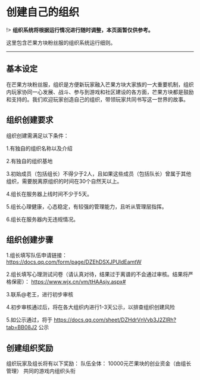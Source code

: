 # 创建自己的组织

!> **组织系统将根据运行情况进行随时调整，本页面暂仅供参考。**

这里包含芒果方块粉丝服的组织系统运行细则。

------

## 基本设定

在芒果方块粉丝服，组织是方便新玩家融入芒果方块大家族的一大重要机制，组织内玩家协同一心发展、战斗、参与到游戏和社区建设的各方面，芒果方块都是鼓励和支持的。我们欢迎玩家创造自己的组织，带领玩家共同书写这一世界的故事。

## 组织创建要求
组织创建需满足以下条件： 

1.有独自的组织名称以及介绍

2.有独自的组织基地

3.初始成员（包括组长）不得少于2人，且如果这些成员（包括队长）曾属于其他组织，需要脱离原组织的时间在30个自然天以上。

4.组长在服务器上线时间不少于5天。

5.组长心理健康，心态稳定，有较强的管理能力，且听从管理层指挥。

6.组长在服务器内无违规情况。


## 组织创建步骤

1.组长填写队伍申请链接：https://docs.qq.com/form/page/DZEhDSXJPUldEamtW

2.组长填写心理测试问卷（请认真对待，结果过于离谱的不会通过审核。结果将严格保密）：
https://www.wjx.cn/vm/tHAAsjy.aspx# 

3.联系@老王，进行初步审核

4.初步审核通过后，将在各大组织内进行1-3天公示，以排查组织创建风险

5.如公示通过，将于 https://docs.qq.com/sheet/DZHdrVnVvb3J2ZlRh?tab=BB08J2 公示


## 创建组织奖励

组织玩家及组长将有以下奖励： 
队伍全体： 
10000元芒果块的创业资金（由组长管理） 
共同的游戏内组织头衔 

